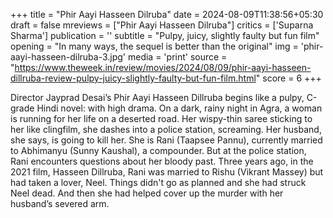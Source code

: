 +++
title = "Phir Aayi Hasseen Dilruba"
date = 2024-08-09T11:38:56+05:30
draft = false
mreviews = ["Phir Aayi Hasseen Dilruba"]
critics = ['Suparna Sharma']
publication = ''
subtitle = "Pulpy, juicy, slightly faulty but fun film"
opening = "In many ways, the sequel is better than the original"
img = 'phir-aayi-hasseen-dilruba-3.jpg'
media = 'print'
source = "https://www.theweek.in/review/movies/2024/08/09/phir-aayi-hasseen-dillruba-review-pulpy-juicy-slightly-faulty-but-fun-film.html"
score = 6
+++

Director Jayprad Desai’s Phir Aayi Hasseen Dillruba begins like a pulpy, C-grade Hindi novel: with high drama. On a dark, rainy night in Agra, a woman is running for her life on a deserted road. Her wispy-thin saree sticking to her like clingfilm, she dashes into a police station, screaming. Her husband, she says, is going to kill her. She is Rani (Taapsee Pannu), currently married to Abhimanyu (Sunny Kaushal), a compounder. But at the police station, Rani encounters questions about her bloody past. Three years ago, in the 2021 film, Hasseen Dillruba, Rani was married to Rishu (Vikrant Massey) but had taken a lover, Neel. Things didn't go as planned and she had struck Neel dead. And then she had helped cover up the murder with her husband’s severed arm.
